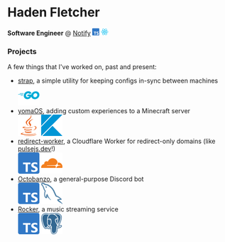 <!-- <img src="meta/img/golang.svg" width="80" height="80" alt="" align="left" /> -->

# Haden Fletcher

**Software Engineer** @ [Notify]
<img src="meta/img/typescript.svg" height="16" width="16" />
<img src="meta/img/react.svg" height="16" width="16" />  


### Projects

A few things that I've worked on, past and present:

- [strap], a simple utility for keeping configs in-sync between machines  
  ![go]
- [yomaOS][yasmp], adding custom experiences to a Minecraft server  
	![java] ![kotlin]
- [redirect-worker], a Cloudflare Worker for redirect-only domains (like [pulsejs.dev][pulse]!)  
  ![ts] ![cloudflare]
- [Octobanzo], a general-purpose Discord bot  
  ![ts] ![mysql] 
- [Rocker], a music streaming service  
  ![ts] ![postgres]

<!-- Professsional -->

[notify]: https://notify.me
[pulse]: https://pulsejs.dev

<!-- Personal -->

[octobanzo]: https://github.com/octobanzo/octobanzo
[platform]: https://github.com/platformapps
[rocker]: https://github.com/rockerapp
[strap]: https://github.com/hadenpf/strap
[buildmode]: https://github.com/hadenpf/BuildMode
[redirect-worker]: https://github.com/hadenpf/redirect-worker
[spleef]: https://github.com/hadenpf/spleef
[yasmp]: https://github.com/YASMPdev

<!-- Resources -->

[yarn]: https://yarnpkg.com

<!-- Icons -->

[go]: meta/img/golang.svg
[js]: meta/img/javascript.svg
[ts]: meta/img/typescript.svg
[java]: meta/img/java.svg
[kotlin]: meta/img/kotlin.svg
[mysql]: meta/img/mysql.svg
[postgres]: meta/img/postgres.svg
[react]: meta/img/react.svg
[cloudflare]: meta/img/cloudflare.svg
